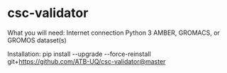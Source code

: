 # csc-validator
What you will need:
Internet connection
Python 3
AMBER, GROMACS, or GROMOS dataset(s)


Installation: pip install --upgrade --force-reinstall git+https://github.com/ATB-UQ/csc-validator@master